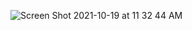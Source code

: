 
![Screen Shot 2021-10-19 at 11 32 44 AM](https://user-images.githubusercontent.com/91489970/137853022-70bf5fc8-d3c4-45d3-80af-85ee67cb0078.png)
